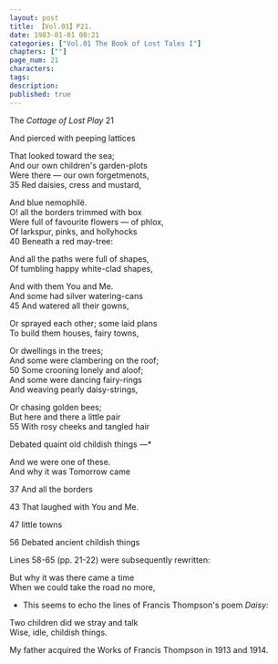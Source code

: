 ```yaml
---
layout: post
title: 【Vol.01】P21.
date: 1983-01-01 00:21
categories: ["Vol.01 The Book of Lost Tales I"]
chapters: [""]
page_num: 21
characters: 
tags: 
description: 
published: true
---
```


<p style="text-indent: 0;">
The <I>Cottage of Lost Play </I>21
</p>

And pierced with peeping lattices

That looked toward the sea;<BR>And our own children's garden-plots<BR>Were there — our own forgetmenots,<BR>35         Red daisies, cress and mustard,

And blue nemophilë.<BR>O! all the borders trimmed with box<BR>Were full of favourite flowers — of phlox,<BR>Of larkspur, pinks, and hollyhocks<BR>40 Beneath a red may-tree:

And all the paths were full of shapes,<BR>Of tumbling happy white-clad shapes,

And with them You and Me.<BR>And some had silver watering-cans<BR>45          And watered all their gowns,

Or sprayed each other; some laid plans<BR>To build them houses, fairy towns,

Or dwellings in the trees;<BR>And some were clambering on the roof;<BR>50         Some crooning lonely and aloof;<BR>And some were dancing fairy-rings<BR>And weaving pearly daisy-strings,

Or chasing golden bees;<BR>But here and there a little pair<BR>55       With rosy cheeks and tangled hair

Debated quaint old childish things —*

And we were one of these.<BR>And why it was Tomorrow came

37 And all the borders

43 That laughed with You and Me.

47 little towns

56 Debated ancient childish things

Lines 58-65 (pp. 21-22) were subsequently rewritten:

But why it was there came a time<BR>When we could take the road no more,

* This seems to echo the lines of Francis Thompson's poem <I>Daisy:</I>

Two children did we stray and talk<BR>Wise, idle, childish things.

My father acquired the Works of Francis Thompson in 1913 and 1914.

